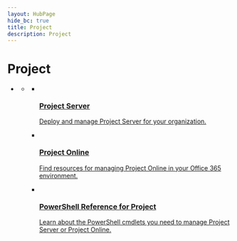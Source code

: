 ```yaml
--- 
layout: HubPage
hide_bc: true
title: Project
description: Project
---
```

<div id="main" class="v2">
    <div class="container">
        <h1>Project</h1>
        <ul class="pivots">
            <li>
                <a href="#home"></a>
                <ul id="home">
                    <li>
                        <a href="#home-all"></a>
                        <ul id="home-all" class="cardsC">
                            <li>
                                <a href="/Project/project-server-2013-and-2016">
                                    <div class="cardSize">
                                        <div class="cardPadding">
                                            <div class="card">
                                                <div class="cardImageOuter">
                                                    <div class="cardImage bgdAccent1"> 
                                                        <img src="https://docs.microsoft.com/media/hubs/project/project_server.svg" alt="" />
                                                    </div>
                                                </div>
                                                <div class="cardText">
                                                    <h3>Project Server</h3>
                                                    <p>Deploy and manage Project Server for your organization.</p>
                                                </div>
                                            </div>
                                        </div>
                                    </div>
                                </a>
                            </li>
                            <li>
                                <a href="https://support.office.com/article/d7e9281d-6350-445e-9c5f-077792e6ab42">
                                    <div class="cardSize">
                                        <div class="cardPadding">
                                            <div class="card">
                                                <div class="cardImageOuter">
                                                    <div class="cardImage bgdAccent1"> 
                                                        <img src="https://docs.microsoft.com/media/hubs/project/project_online.svg" alt="" />
                                                    </div>
                                                </div>
                                                <div class="cardText">
                                                    <h3>Project Online</h3>
                                                    <p>Find resources for managing Project Online in your Office 365 environment.</p>
                                                </div>
                                            </div>
                                        </div>
                                    </div>
                                </a>
                            </li>
                            <li>
                                <a href="/Project/windows-powershell-for-project-server-2016-cmdlet-reference">
                                    <div class="cardSize">
                                        <div class="cardPadding">
                                            <div class="card">
                                                <div class="cardImageOuter">
                                                    <div class="cardImage bgdAccent1"> 
                                                        <img src="https://docs.microsoft.com/media/hubs/skypeforbusiness/powershell_reference.svg" alt="" />
                                                    </div>
                                                </div>
                                                <div class="cardText">
                                                    <h3>PowerShell Reference for Project</h3>
                                                    <p>Learn about the PowerShell cmdlets you need to manage Project Server or Project Online.</p>
                                                </div>
                                            </div>
                                        </div>
                                    </div>
                                </a>
                            </li>                                                     
                        </ul>
                    </li>
                </ul>
            </li>
        </ul>
    </div>
</div>
